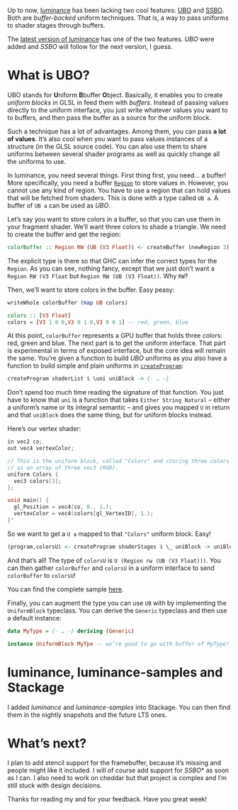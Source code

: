 Up to now, [luminance](https://hackage.haskell.org/package/luminance) has been lacking two cool
features: [UBO](https://www.opengl.org/wiki/Uniform_Buffer_Object) and
[SSBO](https://www.opengl.org/wiki/Shader_Storage_Buffer_Object). Both are *buffer-backed* uniform
techniques. That is, a way to pass uniforms to shader stages through buffers.

The [latest version of luminance](https://hackage.haskell.org/package/luminance-0.6) has one of the
two features. *UBO* were added and *SSBO* will follow for the next version, I guess.

# What is UBO?

UBO stands for **U**niform **B**buffer **O**bject. Basically, it enables you to create *uniform
blocks* in GLSL in feed them with *buffers*. Instead of passing values directly to the uniform
interface, you just write whatever values you want to to buffers, and then pass the buffer as a
source for the uniform block.

Such a technique has a lot of advantages. Among them, you can pass **a lot of values**. It’s also
cool when you want to pass values instances of a structure (in the GLSL source code). You can also
use them to share uniforms between several shader programs as well as quickly change all the
uniforms to use.

In luminance, you need several things. First thing first, you need… a buffer! More specifically,
you need a buffer [`Region`](https://hackage.haskell.org/package/luminance-0.6/docs/Graphics-Luminance-Buffer.html#t:Region)
to store values in. However, you cannot use any kind of region. You have to use a region that can
hold values that will be fetched from shaders. This is done with a type called `UB a`. A buffer of
`UB a` can be used as *UBO*.

Let’s say you want to store colors in a buffer, so that you can use them in your fragment shader.
We’ll want three colors to shade a triangle. We need to create the buffer and get the region:

```haskell
colorBuffer :: Region RW (UB (V3 Float)) <- createBuffer (newRegion 3)
```

The explicit type is there so that GHC can infer the correct types for the `Region`. As you can see,
nothing fancy, except that we just don’t want a `Region RW (V3 Float` but
`Region RW (UB (V3 Float))`. Why `RW`?

Then, we’ll want to store colors in the buffer. Easy peasy:

```haskell
writeWhole colorBuffer (map UB colors)

colors :: [V3 Float]
colors = [V3 1 0 0,V3 0 1 0,V3 0 0 1] -- red, green, blue
```

At this point, `colorBuffer` represents a GPU buffer that holds three colors: red, green and blue.
The next part is to get the uniform interface. That part is experimental in terms of exposed
interface, but the core idea will remain the same. You’re given a function to build *UBO* uniforms
as you also have a function to build simple and plain uniforms in
[`createProgram`](https://hackage.haskell.org/package/luminance-0.6/docs/Graphics-Luminance-Shader-Program.html#v:createProgram):

```haskell
createProgram shaderList $ \uni uniBlock -> {- … -}
```

Don’t spend too much time reading the signature of that function. You just have to know that
`uni` is a function that takes `Either String Natural` – either a uniform’s name or its integral
semantic – and gives you mapped `U` in return and that `uniBlock` does the same thing, but for
uniform blocks instead.

Here’s our vertex shader:

```C
in vec2 co;
out vec4 vertexColor;

// This is the uniform block, called "Colors" and storing three colors
// as an array of three vec3 (RGB).
uniform Colors {
  vec3 colors[3];
};

void main() {
  gl_Position = vec4(co, 0., 1.);
  vertexColor = vec4(colors[gl_VertexID], 1.);
}"
```

So we want to get a `U a` mapped to that `"Colors"` uniform block. Easy!

```haskell
(program,colorsU) <- createProgram shaderStages $ \_ uniBlock -> uniBlock "Colors"
```

And that’s all! The type of `colorsU` is `U (Region rw (UB (V3 Float)))`. You can then gather 
`colorBuffer` and `colorsU` in a uniform interface to send `colorBuffer` to `colorsU`!

You can find the complete sample [here](https://github.com/phaazon/luminance-samples/blob/c4f428dc68ed38f0b80032aa9de90df01bf8ab15/src/UBO.hs).

Finally, you can augment the type you can use `UB` with by implementing the `UniformBlock`
typeclass. You can derive the `Generic` typeclass and then use a default instance:

```haskell
data MyType = {- … -} deriving (Generic)

instance UniformBlock MyTpe -- we’re good to go with buffer of MyType!
```

# luminance, luminance-samples and Stackage

I added *luminance* and *luminance-samples* into Stackage. You can then find them in the nightly
snapshots and the future LTS ones.

# What’s next?

I plan to add stencil support for the framebuffer, because it’s missing and people might like it
included. I will of course add support for *SSBO** as soon as I can. I also need to work on cheddar
but that project is complex and I’m still stuck with design decisions.

Thanks for reading my and for your feedback. Have you great week!
